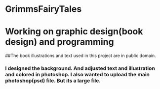 # GrimmsFairyTales
# Working on graphic design(book design) and programming
##The book illustrations and text used in this project are in public domain.
### I designed the background. And adjusted text and illustration and colored in photoshop. I also wanted to upload the main photoshop(psd) file. But its a large file.
